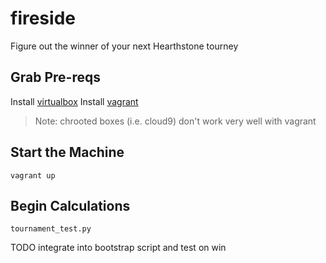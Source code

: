 
# fireside
Figure out the winner of your next Hearthstone tourney

## Grab Pre-reqs
Install [virtualbox](https://www.virtualbox.org/wiki/Downloads)
Install [vagrant](https://www.vagrantup.com/downloads.html)

> Note: chrooted boxes (i.e. cloud9) don't work very well with vagrant

## Start the Machine
`vagrant up`

## Begin Calculations
`tournament_test.py`

TODO integrate into bootstrap script and test on win
```
